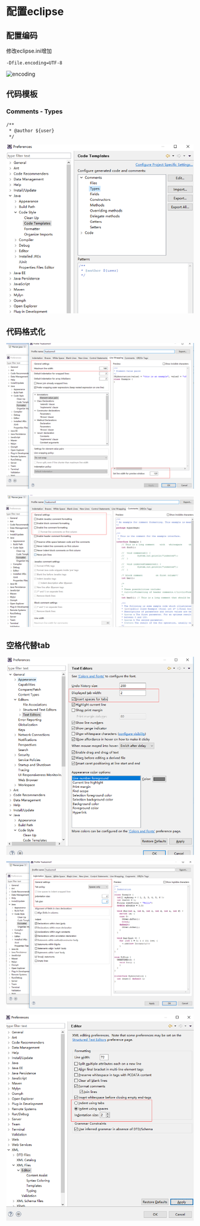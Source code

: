 
# 配置eclipse

## 配置编码
修改eclipse.ini增加
```
-Dfile.encoding=UTF-8
```
![encoding](./configure/img/encoding.png) <br/>

## 代码模板
### Comments - Types
```
/**
 * @author ${user}
 */
```
![Code Templates](./.configure/img/1.png)<br/>


## 代码格式化
![Line Wrapping](./.configure/img/2-1.png)<br/>

![Comments](./.configure/img/2-2.png)<br/>

## 空格代替tab
![Text Editor](./.configure/img/3-1.png) </br>

![Formater](./.configure/img/3-2.png) </br>

![XML](./.configure/img/3-3.png) </br>
